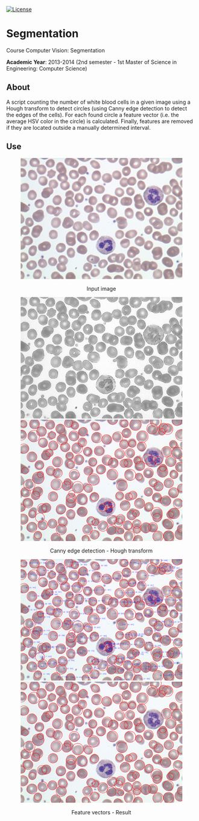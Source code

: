 [![License][s1]][li]

[s1]: https://img.shields.io/badge/licence-GPL%203.0-blue.svg
[li]: https://raw.githubusercontent.com/matt77hias/Segmentation/master/LICENSE.txt

# Segmentation
Course Computer Vision: Segmentation

**Academic Year**: 2013-2014 (2nd semester - 1st Master of Science in Engineering: Computer Science)

## About
A script counting the number of white blood cells in a given image using a Hough transform to detect circles (using Canny edge detection to detect the edges of the cells). For each found circle a feature vector (i.e. the average HSV color in the circle) is calculated. Finally, features are removed if they are located outside a manually determined interval.

## Use
<p align="center">
<img src="res/normal.jpg" width="429">
</p>
<p align="center">Input image</p>
<p align="center">
<img src="res/canny.png" width="429">
<img src="res/hough.png" width="429">
</p>
<p align="center">Canny edge detection - Hough transform </p>
<p align="center">
<img src="res/info.png" width="429">
<img src="res/result.png" width="429">
</p>
<p align="center">Feature vectors - Result</p>

